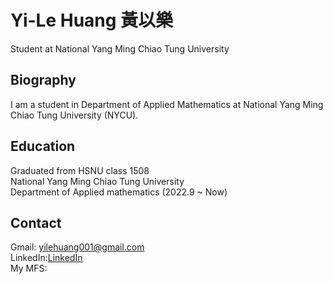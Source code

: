 # Yi-Le Huang 黃以樂
Student at National Yang Ming Chiao Tung University

## Biography
I am a student in Department of Applied Mathematics at National Yang Ming Chiao Tung University (NYCU).

## Education
Graduated from HSNU class 1508  
National Yang Ming Chiao Tung University  
Department of Applied mathematics (2022.9 ~ Now)

## Contact
Gmail: yilehuang001@gmail.com  
LinkedIn:[LinkedIn](https://www.linkedin.com/in/%E4%BB%A5%E6%A8%82-%E9%BB%83-780a01355/)  
My MFS:
